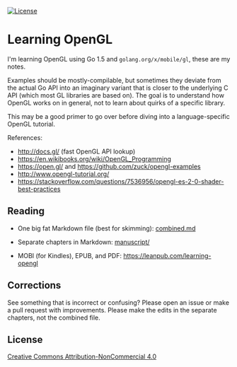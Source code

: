 [![License](https://img.shields.io/badge/license-CC%20BY--NC%20-green.svg)](#license)


# Learning OpenGL

I'm learning OpenGL using Go 1.5 and `golang.org/x/mobile/gl`, these are my
notes.

Examples should be mostly-compilable, but sometimes they deviate from the actual
Go API into an imaginary variant that is closer to the underlying C API (which
most GL libraries are based on). The goal is to understand how OpenGL works on
in general, not to learn about quirks of a specific library.

This may be a good primer to go over before diving into a language-specific
OpenGL tutorial.

References:

- http://docs.gl/ (fast OpenGL API lookup)
- https://en.wikibooks.org/wiki/OpenGL_Programming
- https://open.gl/ and https://github.com/zuck/opengl-examples
- http://www.opengl-tutorial.org/
- https://stackoverflow.com/questions/7536956/opengl-es-2-0-shader-best-practices


## Reading

- One big fat Markdown file (best for skimming):
  [combined.md](https://github.com/shazow/learning-opengl/blob/master/combined.md)

- Separate chapters in Markdown:
  [manuscript/](https://github.com/shazow/learning-opengl/tree/master/manuscript)

- MOBI (for Kindles), EPUB, and PDF: https://leanpub.com/learning-opengl


## Corrections

See something that is incorrect or confusing? Please open an issue or make a
pull request with improvements. Please make the edits in the separate chapters,
not the combined file.


## License

[Creative Commons Attribution-NonCommercial 4.0](http://creativecommons.org/licenses/by-nc/4.0/)
